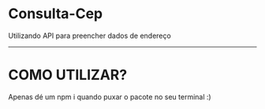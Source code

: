 # Consulta-Cep
Utilizando API  para preencher dados de  endereço


<hr>
<h1> COMO UTILIZAR? </h1>

<p> Apenas dé um npm i quando puxar o pacote no seu terminal :) </p>

